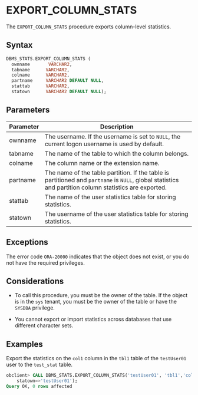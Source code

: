 # EXPORT_COLUMN_STATS

The `EXPORT_COLUMN_STATS` procedure exports column-level statistics.

## Syntax

```sql
DBMS_STATS.EXPORT_COLUMN_STATS (
  ownname       VARCHAR2,
  tabname      VARCHAR2,
  colname      VARCHAR2,
  partname     VARCHAR2 DEFAULT NULL,
  stattab      VARCHAR2,
  statown      VARCHAR2 DEFAULT NULL);
```

## Parameters

| Parameter | Description |
|----------|---------------------------------------------------------------------|
| ownname | The username. If the username is set to `NULL`, the current logon username is used by default.  |
| tabname | The name of the table to which the column belongs.  |
| colname | The column name or the extension name.  |
| partname | The name of the table partition.  If the table is partitioned and `partname` is `NULL`, global statistics and partition column statistics are exported.  |
| stattab | The name of the user statistics table for storing statistics.  |
| statown | The username of the user statistics table for storing statistics.  |


## Exceptions

The error code `ORA-20000` indicates that the object does not exist, or you do not have the required privileges.

## Considerations

* To call this procedure, you must be the owner of the table. If the object is in the `sys` tenant, you must be the owner of the table or have the `SYSDBA` privilege.

* You cannot export or import statistics across databases that use different character sets.

## Examples

Export the statistics on the `col1` column in the `tbl1` table of the `testUser01` user to the `test_stat` table.

```sql
obclient> CALL DBMS_STATS.EXPORT_COLUMN_STATS('testUser01', 'tbl1','col1',null, stattab=>'test_stat',
    statown=>'testUser01');
Query OK, 0 rows affected
```
